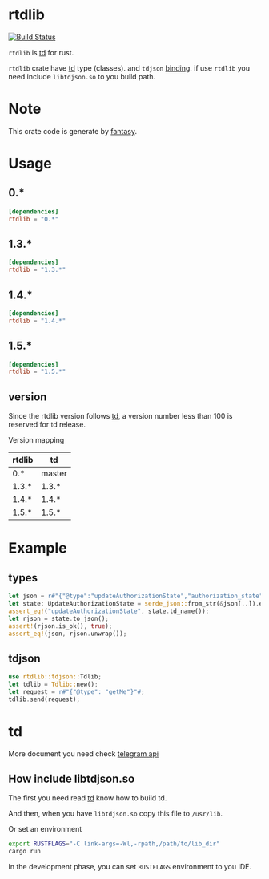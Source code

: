rtdlib
===

[![Build Status](https://api.travis-ci.org/fewensa/rtdlib.svg)](https://travis-ci.org/fewensa/rtdlib/)


`rtdlib` is [td](https://github.com/tdlib/td) for rust.

`rtdlib` crate have [td](https://github.com/tdlib/td) type (classes). and `tdjson` [binding](../fantasy/template/rtdlib/src/tdjson.rs). if use `rtdlib` you need include `libtdjson.so` to you build path.


# Note

This crate code is generate by [fantasy](https://github.com/fewensa/fantasy).


# Usage

## 0.*

```toml
[dependencies]
rtdlib = "0.*"
```


## 1.3.*

```toml
[dependencies]
rtdlib = "1.3.*"
```

## 1.4.*

```toml
[dependencies]
rtdlib = "1.4.*"
```

## 1.5.*

```toml
[dependencies]
rtdlib = "1.5.*"
```

## version

Since the rtdlib version follows [td](https://github.com/tdlib/td), a version number less than 100 is reserved for td release.

Version mapping

| rtdlib    | td      |
|-----------|---------|
| 0.*       | master  |
| 1.3.*     | 1.3.*   |
| 1.4.*     | 1.4.*   |
| 1.5.*     | 1.5.*   |


# Example

## types

```rust
let json = r#"{"@type":"updateAuthorizationState","authorization_state":{"@type":"authorizationStateWaitTdlibParameters"}}"#;
let state: UpdateAuthorizationState = serde_json::from_str(&json[..]).expect("Json fail");
assert_eq!("updateAuthorizationState", state.td_name());
let rjson = state.to_json();
assert!(rjson.is_ok(), true);
assert_eq!(json, rjson.unwrap());
```

## tdjson

```rust
use rtdlib::tdjson::Tdlib;
let tdlib = Tdlib::new();
let request = r#"{"@type": "getMe"}"#;
tdlib.send(request);
```


# td

More document you need check [telegram api](https://core.telegram.org/api)

## How include libtdjson.so

The first you need read [td](https://github.com/tdlib/td#building) know how to build td.

And then, when you have `libtdjson.so` copy this file to `/usr/lib`.

Or set an environment

```bash
export RUSTFLAGS="-C link-args=-Wl,-rpath,/path/to/lib_dir"
cargo run
```

In the development phase, you can set `RUSTFLAGS` environment to you IDE.


